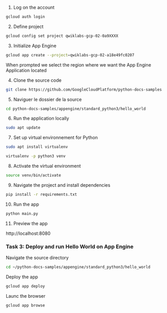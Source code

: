 1. Log on the account

```bash
gcloud auth login
```
2. Define project

```bash
gcloud config set project qwiklabs-gcp-02-0a9XXXX
```

3. Initialize App Engine

```bash
gcloud app create --project=qwiklabs-gcp-02-a18e49fc0207
```

When prompted we select the region where we want the App Engine Application located

4. Clone the source code

```bash
git clone https://github.com/GoogleCloudPlatform/python-docs-samples
```
5. Naviguer le dossier de la source

```bash
cd python-docs-samples/appengine/standard_python3/hello_world
```
6. Run the application locally

```bash
sudo apt update 
```

7. Set up virtual environnement for Python

```bash
sudo apt install virtualenv

virtualenv -p python3 venv
```

8. Activate the virtual environment

```bash
source venv/bin/activate
```

9. Navigate the project and install dependencies

```bash
pip install -r requirements.txt
```

10. Run the app

```bash
python main.py
```

11. Preview the app

http://localhost:8080


### Task 3: Deploy and run Hello World on App Engine ###

Navigate the source directory

```bash
cd ~/python-docs-samples/appengine/standard_python3/hello_world
```

Deploy the app

```bash
gcloud app deploy
```

Launc the browser

```bash
gcloud app browse
```


